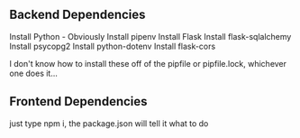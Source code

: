 ## Backend Dependencies

Install Python - Obviously
Install pipenv
Install Flask
Install flask-sqlalchemy
Install psycopg2
Install python-dotenv
Install flask-cors

I don't know how to install these off of the pipfile or pipfile.lock, whichever one does it...

## Frontend Dependencies
just type npm i, the package.json will tell it what to do